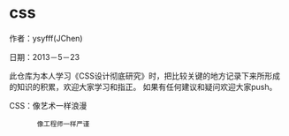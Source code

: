 css
===
作者：ysyfff(JChen)

日期：2013－5－23

此仓库为本人学习《CSS设计彻底研究》时，把比较关键的地方记录下来所形成的知识的积累，欢迎大家学习和指正。
如果有任何建议和疑问欢迎大家push。

CSS：像艺术一样浪漫

           像工程师一样严谨
          
